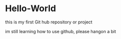 # Hello-World
this is my first Git hub repository or project


im still learning how to use github, please hangon a bit
